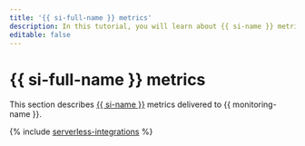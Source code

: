 ```yaml
---
title: '{{ si-full-name }} metrics'
description: In this tutorial, you will learn about {{ si-name }} metrics.
editable: false
---
```


# {{ si-full-name }} metrics

This section describes [{{ si-name }}](../../serverless-integrations/index.yaml) metrics delivered to {{ monitoring-name }}.

{% include [serverless-integrations](../../_includes/monitoring/metrics-ref/serverless-integrations.md) %}